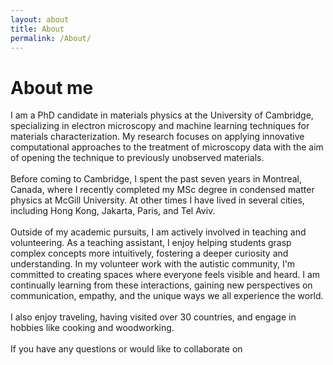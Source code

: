 ```yaml
---
layout: about
title: About
permalink: /About/
---
```


# About me
I am a PhD candidate in materials physics at the University of Cambridge, specializing in electron microscopy and machine learning techniques for materials characterization. My research focuses on applying innovative computational approaches to the treatment of microscopy data with the aim of opening the technique to previously unobserved materials.
<br><br>
Before coming to Cambridge, I spent the past seven years in Montreal, Canada, where I recently completed my MSc degree in condensed matter physics at McGill University. At other times I have lived in several cities, including Hong Kong, Jakarta, Paris, and Tel Aviv.
<br><br> Outside of my academic pursuits, I am actively involved in teaching and volunteering. As a teaching assistant, I enjoy helping students grasp complex concepts more intuitively, fostering a deeper curiosity and understanding. In my volunteer work with the autistic community, I'm committed to creating spaces where everyone feels visible and heard. I am continually learning from these interactions, gaining new perspectives on communication, empathy, and the unique ways we all experience the world.
<br><br> I also enjoy traveling, having visited over 30 countries, and engage in hobbies like cooking and woodworking.
<br><br>
If you have any questions or would like to collaborate on 

